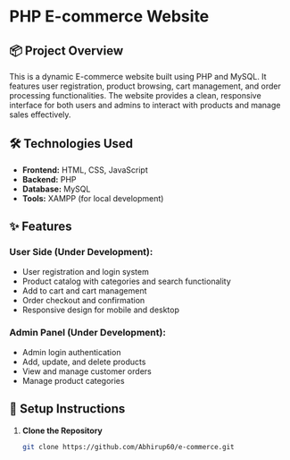 # PHP E-commerce Website

## 📦 Project Overview

This is a dynamic E-commerce website built using PHP and MySQL. It features user registration, product browsing, cart management, and order processing functionalities. The website provides a clean, responsive interface for both users and admins to interact with products and manage sales effectively.

## 🛠️ Technologies Used

- **Frontend:** HTML, CSS, JavaScript
- **Backend:** PHP
- **Database:** MySQL
- **Tools:** XAMPP  (for local development)

## ✨ Features

### User Side (Under Development):
- User registration and login system
- Product catalog with categories and search functionality
- Add to cart and cart management
- Order checkout and confirmation
- Responsive design for mobile and desktop

### Admin Panel (Under Development):
- Admin login authentication
- Add, update, and delete products
- View and manage customer orders
- Manage product categories

## 🔧 Setup Instructions

1. **Clone the Repository**
   ```bash
   git clone https://github.com/Abhirup60/e-commerce.git
